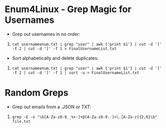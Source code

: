 # Enum4Linux - Grep Magic for Usernames
* Grep out usernames in no order:
1. `cat usernameenum.txt | grep "user" | awk {'print $1'} | cut -d '[' -f 2 | cut -d ']' -f 1 > FinalUsernameList.txt`

* Sort alphabetically and delete duplicates:
1. `cat usernameenum.txt | grep "user" | awk {'print $1'} | cut -d '[' -f 2 | cut -d ']' -f 1 | sort -u > FinalUsernameList.txt`

# Random Greps
* Grep out emails from a .JSON or TXT:
1. `grep -E -o "\b[A-Za-z0-9._%+-]+@[A-Za-z0-9.-]+\.[A-Za-z]{2,6}\b" file.txt`
